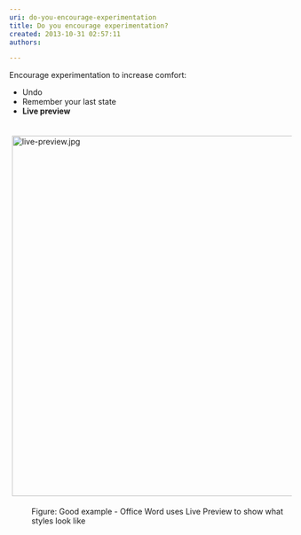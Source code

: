 ```yaml
---
uri: do-you-encourage-experimentation
title: Do you encourage experimentation?
created: 2013-10-31 02:57:11
authors:

---
```





<span class='intro'> <p>Encourage experimentation to increase comfort&#58;</p><ul><li>Undo</li><li>Remember your last state</li><li> 
         <strong>Live preview</strong></li></ul> </span>

<dl class="ssw15-rteElement-ImageArea">​<img src="/PublishingImages/live-preview.jpg" alt="live-preview.jpg" style="margin&#58;5px;width&#58;650px;" /></dl><dd class="ssw15-rteElement-FigureGood">Figure&#58; Good example - Office Word uses Live Preview to show what styles look like</dd>


